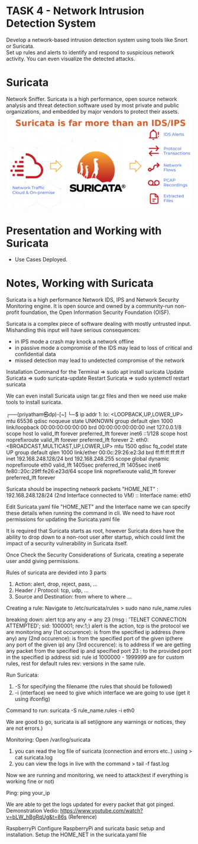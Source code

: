 # TASK 4 - Network Intrusion Detection System
Develop a network-based intrusion detection system using tools like Snort or Suricata.<br>
Set up rules and alerts to identify and respond to suspicious network activity. You can even visualize the detected attacks.

# Suricata
Network Sniffer.
Suricata is a high performance, open source network analysis and threat detection software used by most private and public organizations, and embedded by major vendors to protect their assets.
![Suricata](Suricata.png)

# Presentation and Working with Suricata
- Use Cases Deployed.

# Notes, Working with Suricata
Suricata is a high performance Network IDS, IPS and Network Security Monitoring engine. It is open source and owned by a community-run non-profit foundation, the Open Information Security Foundation (OISF). 

Suricata is a complex piece of software dealing with mostly untrusted input. Mishandling this input will have serious consequences:
* in IPS mode a crash may knock a network offline
* in passive mode a compromise of the IDS may lead to loss of critical
  and confidential data
* missed detection may lead to undetected compromise of the network

Installation Command for the Terminal => sudo apt install suricata
Update Suricata => sudo suricata-update
Restart Suricata => sudo systemctl restart suricata

We can even install Suricata usign tar.gz files and then we need use make tools to install suricata.

┌──(priyatham㉿dp)-[~]
└─$ ip addr 
1: lo: <LOOPBACK,UP,LOWER_UP> mtu 65536 qdisc noqueue state UNKNOWN group default qlen 1000
    link/loopback 00:00:00:00:00:00 brd 00:00:00:00:00:00
    inet 127.0.0.1/8 scope host lo
       valid_lft forever preferred_lft forever
    inet6 ::1/128 scope host noprefixroute 
       valid_lft forever preferred_lft forever
2: eth0: <BROADCAST,MULTICAST,UP,LOWER_UP> mtu 1500 qdisc fq_codel state UP group default qlen 1000
    link/ether 00:0c:29:26:e2:3d brd ff:ff:ff:ff:ff:ff
    inet 192.168.248.128/24 brd 192.168.248.255 scope global dynamic noprefixroute eth0
       valid_lft 1405sec preferred_lft 1405sec
    inet6 fe80::20c:29ff:fe26:e23d/64 scope link noprefixroute 
       valid_lft forever preferred_lft forever

Suricata should be inspecting network packets "HOME_NET" : 192.168.248.128/24 (2nd Interface connected to VM) :: Interface name: eth0

Edit Suricata.yaml file "HOME_NET" and the Interface name we can specify these details when running the command in cli.
We need to have root permissions for updating the Suricata.yaml file

It is required that Suricata starts as root, however Suricata does have the ability to drop down to a non-root user after startup, which could limit the impact of a security vulnerability in Suricata itself. 

Once Check the Security Considerations of Suricata, creating a seperate user andd giving permissions.

Rules of suricata are devided into 3 parts
1. Action: alert, drop, reject, pass, ...
2. Header / Protocol: tcp, udp, ...
3. Source and Destination: from where to where ...

Creating a rule:
	Navigate to /etc/suricata/rules
	> sudo nano rule_name.rules

breaking down:
alert tcp any any -> any 23 (msg : 'TELNET CONNECTION ATTEMPTED'; sid: 1000001; rev:1;)
alert is the action, 
tcp is the protocol we are monitoring
any (1st occurence): is from the specified ip address (here any)
any (2nd occurence): is from the specified port of the given ip(here any port of the given ip)
any (3rd occurence): is to address if we are getting any packet from the specified ip and specified port
23 : to the provided port in the specified ip address
sid: rule id 1000000 - 1999999 are for custom rules, rest for default rules
rev: versions in the same rule.

Run Suricata:
1. -S for specifying the filename (the rules that should be followed)
2. -i (interface) we need to give which interface we are going to use (get it using ifconfig)

Command to run: suricata -S rule_name.rules -i eth0

We are good to go, suricata is all set(ignore any warnings or notices, they are not errors.)

Monitoring:
Open /var/log/suricata
1. you can read the log file of suricata (connection and errors etc..) using > cat suricata.log
2. you can view the logs in live with the command > tail -f fast.log

Now we are running and monitoring, we need to attack(test if everything is working fine or not)

Ping:
ping your_ip 

We are able to get the logs updated for every packet that got pinged.
Demonstration Vedio: https://www.youtube.com/watch?v=bLW_hBgRqUg&t=86s (Reference)


RaspberryPi
Configure RaspberryPi and suricata basic setup and installation.
Setup the HOME_NET in the suricata.yaml file

